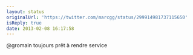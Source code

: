 ```yaml
---
layout: status
originalUrl: 'https://twitter.com/marcgg/status/299914981737115650'
isReply: true
date: 2013-02-08 16:17:58
---
```


@gromain toujours prêt à rendre service

